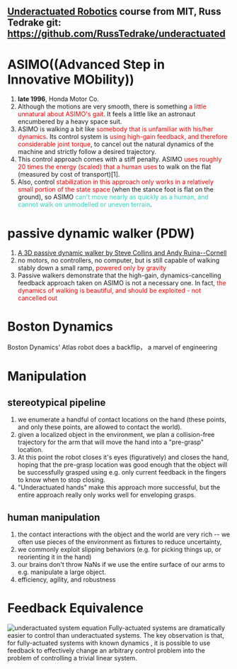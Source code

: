 [Underactuated Robotics](http://underactuated.mit.edu/index.html)
course from MIT,  Russ Tedrake
git: https://github.com/RussTedrake/underactuated
-------

# ASIMO((Advanced Step in Innovative MObility))
1. **late 1996**, Honda Motor Co.
2.  Although the motions are very smooth, there is something <font color=#FF0000>a little unnatural about ASIMO's gait</font>. It feels a little like an astronaut encumbered by a heavy space suit.
3.  ASIMO is walking a bit like <font color=#FF0000>somebody that is unfamiliar with his/her dynamics</font>. Its control system is <font color=#FF0000>using high-gain feedback, and therefore considerable joint torque</font>, to cancel out the natural dynamics of the machine and strictly follow a desired trajectory.
4.   This control approach comes with a stiff penalty. ASIMO <font color=#FF0000>uses roughly 20 times the energy (scaled) that a human uses</font> to walk on the flat (measured by cost of transport)[1].
5.    Also, control <font color=#FF0000>stabilization in this approach only works in a relatively small portion of the state space</font> (when the stance foot is flat on the ground), so ASIMO <font color=#2dd4b8>can't move nearly as quickly as a human, and cannot walk on unmodelled or uneven terrain</font>. 

# passive dynamic walker (PDW)
1. [A 3D passive dynamic walker by Steve Collins and Andy Ruina--Cornell](http://groups.csail.mit.edu/locomotion/elib.cgi?b=Collins01)
2. no motors, no controllers, no computer, but is still capable of walking stably down a small ramp, <font color=#FF0000>powered only by gravity</font>
3. Passive walkers demonstrate that the high-gain, dynamics-cancelling feedback approach taken on ASIMO is not a necessary one. In fact, <font color=#FF0000>the dynamics of walking is beautiful, and should be exploited - not cancelled out</font>

# Boston Dynamics
Boston Dynamics' Atlas robot does a backflip， a marvel of engineering

# Manipulation

## stereotypical pipeline
1.  we enumerate a handful of contact locations on the hand (these points, and only these points, are allowed to contact the world). 
2.  given a localized object in the environment, we plan a collision-free trajectory for the arm that will move the hand into a "pre-grasp" location. 
3.  At this point the robot closes it's eyes (figuratively) and closes the hand, hoping that the pre-grasp location was good enough that the object will be successfully grasped using e.g. only current feedback in the fingers to know when to stop closing. 
4.  "Underactuated hands" make this approach more successful, but the entire approach really only works well for enveloping grasps. 

## human manipulation
1. the contact interactions with the object and the world are very rich -- we often use pieces of the environment as fixtures to reduce uncertainty,
2. we commonly exploit slipping behaviors (e.g. for picking things up, or reorienting it in the hand)
3. our brains don't throw NaNs if we use the entire surface of our arms to e.g. manipulate a large object. 
4. efficiency, agility, and robustness

# Feedback Equivalence
<!-- <img src="/home/sgl/MyNote/underactuated_robotics/img/underactuated_sys_eq.png"  style="zoom: 25%;" /> -->
![underactuated system equation](/home/sgl/MyNote/underactuated_robotics/img/underactuated_sys_eq.png)
Fully-actuated systems are dramatically easier to control than underactuated systems. 
 The key observation is that, for fully-actuated systems with known dynamics , it is possible to use feedback to effectively change an arbitrary control problem into the problem of controlling a trivial linear system. 